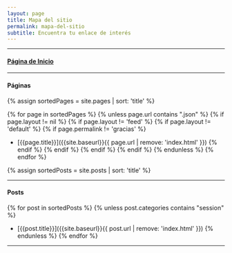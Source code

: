 ```yaml
---
layout: page
title: Mapa del sitio
permalink: mapa-del-sitio
subtitle: Encuentra tu enlace de interés
---
```


***

#### <i class="fas fa-home"></i> [Página de Inicio]({{site.baseurl}})

***

#### Páginas
{% assign sortedPages = site.pages | sort: 'title' %}

{% for page in sortedPages %}
{% unless page.url contains ".json" %}
{% if page.layout != nil %}
{% if page.layout != 'feed' %}
{% if page.layout != 'default' %}
{% if page.permalink != 'gracias' %}
* [{{page.title}}]({{site.baseurl}}{{ page.url | remove: 'index.html' }})
{% endif %}
{% endif %}
{% endif %}
{% endif %}
{% endunless %}
{% endfor %}

{% assign sortedPosts = site.posts | sort: 'title' %}

***

#### Posts
{% for post in sortedPosts %}
{% unless post.categories contains "session" %}
* [{{post.title}}]({{site.baseurl}}{{ post.url | remove: 'index.html' }}) 
{% endunless %}
{% endfor %}

***